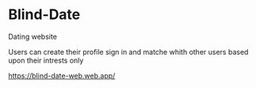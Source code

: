 # Blind-Date
Dating website 

Users can create their profile sign in and matche whith other users based upon their intrests only

https://blind-date-web.web.app/
